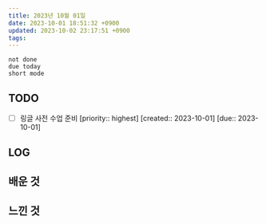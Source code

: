 ```yaml
---
title: 2023년 10월 01일
date: 2023-10-01 18:51:32 +0900
updated: 2023-10-02 23:17:51 +0900
tags: 
---
```


```tasks
not done 
due today
short mode
```

## TODO

- [ ] 링글 사전 수업 준비  [priority:: highest]  [created:: 2023-10-01]  [due:: 2023-10-01]

## LOG

## 배운 것

## 느낀 것